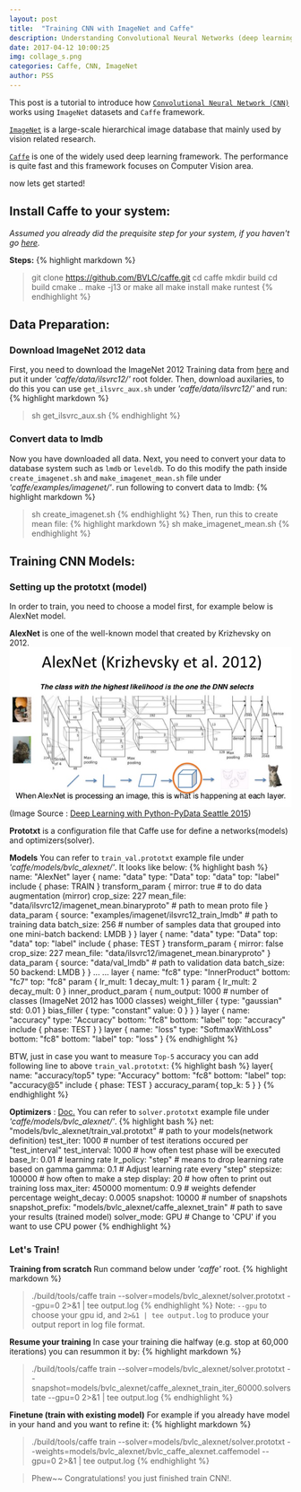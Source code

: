 ```yaml
---
layout: post
title:  "Training CNN with ImageNet and Caffe"
description: Understanding Convolutional Neural Networks (deep learning) work using ImageNet and Caffe Framework.
date: 2017-04-12 10:00:25 
img: collage_s.png
categories: Caffe, CNN, ImageNet
author: PSS
---
```

This post is a tutorial to introduce how [`Convolutional Neural Network (CNN)`](http://cs231n.github.io/convolutional-networks/) works using `ImageNet` datasets and `Caffe` framework.

[`ImageNet`](http://www.image-net.org/) is a large-scale hierarchical image database that mainly used by vision related research.

[`Caffe`](http://caffe.berkeleyvision.org/) is one of the widely used deep learning framework. The performance is quite fast and this framework focuses on Computer Vision area. 

now lets get started!

## Install Caffe to your system:
*Assumed you already did the prequisite step for your system, if you haven't go [here](http://caffe.berkeleyvision.org/installation.html).*

**Steps:**
{% highlight markdown %}
> git clone https://github.com/BVLC/caffe.git
> cd caffe
> mkdir build
> cd build
> cmake ..
> make -j13 or make all
> make install
> make runtest
{% endhighlight %}

## Data Preparation:
### Download ImageNet 2012 data
First, you need to download the ImageNet 2012 Training data from [here](http://image-net.org/challenges/LSVRC/2012/browse-synsets) and put it under *'caffe/data/ilsvrc12/'* root folder.
Then, download auxilaries, to do this you can use `get_ilsvrc_aux.sh` under *'caffe/data/ilsvrc12/'*  and run:
{% highlight markdown %}
> sh get_ilsvrc_aux.sh
{% endhighlight %}

### Convert data to lmdb
Now you have downloaded all data. Next, you need to convert your data to database system such as `lmdb` or `leveldb`.
To do this modify the path inside `create_imagenet.sh` and `make_imagenet_mean.sh` file under *'caffe/examples/imagenet/'*.
run following to convert data to lmdb:
{% highlight markdown %}
> sh create_imagenet.sh
{% endhighlight %}
Then, run this to create mean file:
{% highlight markdown %}
> sh make_imagenet_mean.sh
{% endhighlight %}

## Training CNN Models:
### Setting up the prototxt (model)
In order to train, you need to choose a model first, for example below is AlexNet model.

**AlexNet** is one of the well-known model that created by Krizhevsky on 2012. 
![AlexNet](/assets/images/alexnet.jpg)
(Image Source : [Deep Learning with Python-PyData Seattle 2015](https://www.slideshare.net/AlexanderKorbonits/deep-learning-with-python-pydata-seattle-2015))

**Prototxt** is a configuration file that Caffe use for define a networks(models) and optimizers(solver). 

**Models** 
You can refer to `train_val.prototxt` example file under *'caffe/models/bvlc_alexnet/'*.
It looks like below:
{% highlight bash %}
name: "AlexNet"
layer {
  name: "data"
  type: "Data"
  top: "data"
  top: "label"
  include {
    phase: TRAIN
  }
  transform_param {
    mirror: true # to do data augmentation (mirror)
    crop_size: 227
    mean_file: "data/ilsvrc12/imagenet_mean.binaryproto" # path to mean proto file
  }
  data_param {
    source: "examples/imagenet/ilsvrc12_train_lmdb" # path to training data
    batch_size: 256 # number of samples data that grouped into one mini-batch
    backend: LMDB
  }
}
layer {
  name: "data"
  type: "Data"
  top: "data"
  top: "label"
  include {
    phase: TEST
  }
  transform_param {
    mirror: false
    crop_size: 227
    mean_file: "data/ilsvrc12/imagenet_mean.binaryproto"
  }
  data_param {
    source: "data/val_lmdb" # path to validation data
    batch_size: 50
    backend: LMDB
  }
}
...
...
layer {
  name: "fc8"
  type: "InnerProduct"
  bottom: "fc7"
  top: "fc8"
  param {
    lr_mult: 1
    decay_mult: 1
  }
  param {
    lr_mult: 2
    decay_mult: 0
  }
  inner_product_param {
    num_output: 1000 # number of classes (ImageNet 2012 has 1000 classes) 
    weight_filler {
      type: "gaussian"
      std: 0.01
    }
    bias_filler {
      type: "constant"
      value: 0
    }
  }
}
layer {
  name: "accuracy"
  type: "Accuracy"
  bottom: "fc8"
  bottom: "label"
  top: "accuracy"
  include {
    phase: TEST
  }
}
layer {
  name: "loss"
  type: "SoftmaxWithLoss"
  bottom: "fc8"
  bottom: "label"
  top: "loss"
}
{% endhighlight %}

BTW, just in case you want to measure `Top-5` accuracy you can add following line to above `train_val.prototxt`:
{% highlight bash %}
layer{
  name: "accuracy/top5"
  type: "Accuracy"
  bottom: "fc8"
  bottom: "label"
  top: "accuracy@5"
  include {
    phase: TEST
  }
  accuracy_param{
    top_k: 5
  }
}
{% endhighlight %}


**Optimizers** : [Doc.](https://github.com/BVLC/caffe/wiki/Solver-Prototxt)
You can refer to `solver.prototxt` example file under *'caffe/models/bvlc_alexnet/'*.
{% highlight bash %}
net: "models/bvlc_alexnet/train_val.prototxt" # path to your models(network definition)
test_iter: 1000 # number of test iterations occured per "test_interval"
test_interval: 1000 # how often test phase will be executed 
base_lr: 0.01 # learning rate
lr_policy: "step" # means to drop learning rate based on gamma 
gamma: 0.1 # Adjust learning rate every "step"
stepsize: 100000 # how often to make a step
display: 20 # how often to print out training loss
max_iter: 450000
momentum: 0.9 # weights defender percentage
weight_decay: 0.0005
snapshot: 10000 # number of snapshots
snapshot_prefix: "models/bvlc_alexnet/caffe_alexnet_train" # path to save your results (trained model)
solver_mode: GPU # Change to 'CPU' if you want to use CPU power
{% endhighlight %}

### Let's Train!
**Training from scratch**
Run command below under *'caffe'* root.
{% highlight markdown %}
> ./build/tools/caffe train --solver=models/bvlc_alexnet/solver.prototxt --gpu=0 2>&1 | tee output.log
{% endhighlight %}
Note: `--gpu` to choose your gpu id, and `2>&1 | tee output.log` to produce your output report in log file format.

**Resume your training**
In case your training die halfway (e.g. stop at 60,000 iterations) you can resummon it by:
{% highlight markdown %}
> ./build/tools/caffe train --solver=models/bvlc_alexnet/solver.prototxt --snapshot=models/bvlc_alexnet/caffe_alexnet_train_iter_60000.solverstate --gpu=0 2>&1 | tee output.log
{% endhighlight %}

**Finetune (train with existing model)**
For example if you already have model in your hand and you want to refine it:
{% highlight markdown %}
> ./build/tools/caffe train --solver=models/bvlc_alexnet/solver.prototxt --weights=models/bvlc_alexnet/bvlc_caffe_alexnet.caffemodel --gpu=0 2>&1 | tee output.log
{% endhighlight %}

> Phew~~ Congratulations! you just finished train CNN!.
